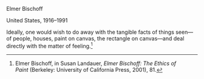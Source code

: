 Elmer Bischoff

United States, 1916–1991

Ideally, one would wish to do away with the tangible facts of things seen—of people, houses, paint on canvas, the rectangle on canvas—and deal directly with the matter of feeling.[^1]

[^1]: Elmer Bischoff, in Susan Landauer, *Elmer Bischoff: The Ethics of Paint* (Berkeley: University of California Press, 2001), 81.
